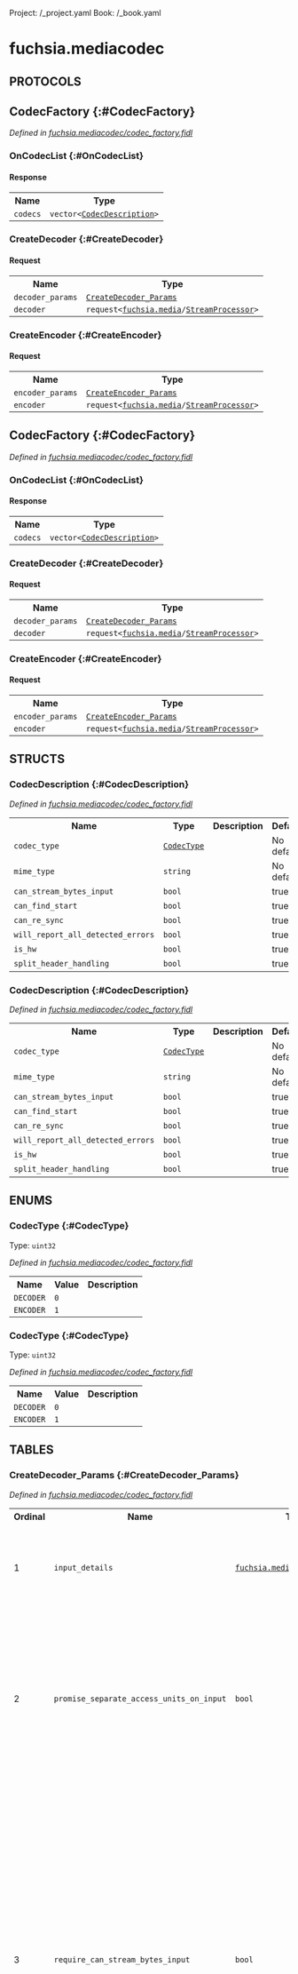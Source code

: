 Project: /_project.yaml
Book: /_book.yaml

# fuchsia.mediacodec


## **PROTOCOLS**

## CodecFactory {:#CodecFactory}
*Defined in [fuchsia.mediacodec/codec_factory.fidl](https://fuchsia.googlesource.com/fuchsia/+/master/sdk/fidl/fuchsia.mediacodec/codec_factory.fidl#222)*


### OnCodecList {:#OnCodecList}




#### Response
<table>
    <tr><th>Name</th><th>Type</th></tr>
    <tr>
            <td><code>codecs</code></td>
            <td>
                <code>vector&lt;<a class='link' href='#CodecDescription'>CodecDescription</a>&gt;</code>
            </td>
        </tr></table>

### CreateDecoder {:#CreateDecoder}


#### Request
<table>
    <tr><th>Name</th><th>Type</th></tr>
    <tr>
            <td><code>decoder_params</code></td>
            <td>
                <code><a class='link' href='#CreateDecoder_Params'>CreateDecoder_Params</a></code>
            </td>
        </tr><tr>
            <td><code>decoder</code></td>
            <td>
                <code>request&lt;<a class='link' href='../fuchsia.media/index.html'>fuchsia.media</a>/<a class='link' href='../fuchsia.media/index.html#StreamProcessor'>StreamProcessor</a>&gt;</code>
            </td>
        </tr></table>



### CreateEncoder {:#CreateEncoder}


#### Request
<table>
    <tr><th>Name</th><th>Type</th></tr>
    <tr>
            <td><code>encoder_params</code></td>
            <td>
                <code><a class='link' href='#CreateEncoder_Params'>CreateEncoder_Params</a></code>
            </td>
        </tr><tr>
            <td><code>encoder</code></td>
            <td>
                <code>request&lt;<a class='link' href='../fuchsia.media/index.html'>fuchsia.media</a>/<a class='link' href='../fuchsia.media/index.html#StreamProcessor'>StreamProcessor</a>&gt;</code>
            </td>
        </tr></table>



## CodecFactory {:#CodecFactory}
*Defined in [fuchsia.mediacodec/codec_factory.fidl](https://fuchsia.googlesource.com/fuchsia/+/master/sdk/fidl/fuchsia.mediacodec/codec_factory.fidl#222)*


### OnCodecList {:#OnCodecList}




#### Response
<table>
    <tr><th>Name</th><th>Type</th></tr>
    <tr>
            <td><code>codecs</code></td>
            <td>
                <code>vector&lt;<a class='link' href='#CodecDescription'>CodecDescription</a>&gt;</code>
            </td>
        </tr></table>

### CreateDecoder {:#CreateDecoder}


#### Request
<table>
    <tr><th>Name</th><th>Type</th></tr>
    <tr>
            <td><code>decoder_params</code></td>
            <td>
                <code><a class='link' href='#CreateDecoder_Params'>CreateDecoder_Params</a></code>
            </td>
        </tr><tr>
            <td><code>decoder</code></td>
            <td>
                <code>request&lt;<a class='link' href='../fuchsia.media/index.html'>fuchsia.media</a>/<a class='link' href='../fuchsia.media/index.html#StreamProcessor'>StreamProcessor</a>&gt;</code>
            </td>
        </tr></table>



### CreateEncoder {:#CreateEncoder}


#### Request
<table>
    <tr><th>Name</th><th>Type</th></tr>
    <tr>
            <td><code>encoder_params</code></td>
            <td>
                <code><a class='link' href='#CreateEncoder_Params'>CreateEncoder_Params</a></code>
            </td>
        </tr><tr>
            <td><code>encoder</code></td>
            <td>
                <code>request&lt;<a class='link' href='../fuchsia.media/index.html'>fuchsia.media</a>/<a class='link' href='../fuchsia.media/index.html#StreamProcessor'>StreamProcessor</a>&gt;</code>
            </td>
        </tr></table>





## **STRUCTS**

### CodecDescription {:#CodecDescription}
*Defined in [fuchsia.mediacodec/codec_factory.fidl](https://fuchsia.googlesource.com/fuchsia/+/master/sdk/fidl/fuchsia.mediacodec/codec_factory.fidl#187)*





<table>
    <tr><th>Name</th><th>Type</th><th>Description</th><th>Default</th></tr><tr>
            <td><code>codec_type</code></td>
            <td>
                <code><a class='link' href='#CodecType'>CodecType</a></code>
            </td>
            <td></td>
            <td>No default</td>
        </tr><tr>
            <td><code>mime_type</code></td>
            <td>
                <code>string</code>
            </td>
            <td></td>
            <td>No default</td>
        </tr><tr>
            <td><code>can_stream_bytes_input</code></td>
            <td>
                <code>bool</code>
            </td>
            <td></td>
            <td>true</td>
        </tr><tr>
            <td><code>can_find_start</code></td>
            <td>
                <code>bool</code>
            </td>
            <td></td>
            <td>true</td>
        </tr><tr>
            <td><code>can_re_sync</code></td>
            <td>
                <code>bool</code>
            </td>
            <td></td>
            <td>true</td>
        </tr><tr>
            <td><code>will_report_all_detected_errors</code></td>
            <td>
                <code>bool</code>
            </td>
            <td></td>
            <td>true</td>
        </tr><tr>
            <td><code>is_hw</code></td>
            <td>
                <code>bool</code>
            </td>
            <td></td>
            <td>true</td>
        </tr><tr>
            <td><code>split_header_handling</code></td>
            <td>
                <code>bool</code>
            </td>
            <td></td>
            <td>true</td>
        </tr>
</table>

### CodecDescription {:#CodecDescription}
*Defined in [fuchsia.mediacodec/codec_factory.fidl](https://fuchsia.googlesource.com/fuchsia/+/master/sdk/fidl/fuchsia.mediacodec/codec_factory.fidl#187)*





<table>
    <tr><th>Name</th><th>Type</th><th>Description</th><th>Default</th></tr><tr>
            <td><code>codec_type</code></td>
            <td>
                <code><a class='link' href='#CodecType'>CodecType</a></code>
            </td>
            <td></td>
            <td>No default</td>
        </tr><tr>
            <td><code>mime_type</code></td>
            <td>
                <code>string</code>
            </td>
            <td></td>
            <td>No default</td>
        </tr><tr>
            <td><code>can_stream_bytes_input</code></td>
            <td>
                <code>bool</code>
            </td>
            <td></td>
            <td>true</td>
        </tr><tr>
            <td><code>can_find_start</code></td>
            <td>
                <code>bool</code>
            </td>
            <td></td>
            <td>true</td>
        </tr><tr>
            <td><code>can_re_sync</code></td>
            <td>
                <code>bool</code>
            </td>
            <td></td>
            <td>true</td>
        </tr><tr>
            <td><code>will_report_all_detected_errors</code></td>
            <td>
                <code>bool</code>
            </td>
            <td></td>
            <td>true</td>
        </tr><tr>
            <td><code>is_hw</code></td>
            <td>
                <code>bool</code>
            </td>
            <td></td>
            <td>true</td>
        </tr><tr>
            <td><code>split_header_handling</code></td>
            <td>
                <code>bool</code>
            </td>
            <td></td>
            <td>true</td>
        </tr>
</table>



## **ENUMS**

### CodecType {:#CodecType}
Type: <code>uint32</code>

*Defined in [fuchsia.mediacodec/codec_factory.fidl](https://fuchsia.googlesource.com/fuchsia/+/master/sdk/fidl/fuchsia.mediacodec/codec_factory.fidl#182)*



<table>
    <tr><th>Name</th><th>Value</th><th>Description</th></tr><tr>
            <td><code>DECODER</code></td>
            <td><code>0</code></td>
            <td></td>
        </tr><tr>
            <td><code>ENCODER</code></td>
            <td><code>1</code></td>
            <td></td>
        </tr></table>

### CodecType {:#CodecType}
Type: <code>uint32</code>

*Defined in [fuchsia.mediacodec/codec_factory.fidl](https://fuchsia.googlesource.com/fuchsia/+/master/sdk/fidl/fuchsia.mediacodec/codec_factory.fidl#182)*



<table>
    <tr><th>Name</th><th>Value</th><th>Description</th></tr><tr>
            <td><code>DECODER</code></td>
            <td><code>0</code></td>
            <td></td>
        </tr><tr>
            <td><code>ENCODER</code></td>
            <td><code>1</code></td>
            <td></td>
        </tr></table>



## **TABLES**

### CreateDecoder_Params {:#CreateDecoder_Params}


*Defined in [fuchsia.mediacodec/codec_factory.fidl](https://fuchsia.googlesource.com/fuchsia/+/master/sdk/fidl/fuchsia.mediacodec/codec_factory.fidl#14)*



<table>
    <tr><th>Ordinal</th><th>Name</th><th>Type</th><th>Description</th></tr>
    <tr>
            <td>1</td>
            <td><code>input_details</code></td>
            <td>
                <code><a class='link' href='../fuchsia.media/index.html'>fuchsia.media</a>/<a class='link' href='../fuchsia.media/index.html#FormatDetails'>FormatDetails</a></code>
            </td>
            <td> Input mime type for a decoder.

 The recognized mime types for now:
 video/h264
 video/vp9
 audio/aac
   input_details.oob_bytes must be an AudioSpecificConfig() as defined
   by AAC spec.
</td>
        </tr><tr>
            <td>2</td>
            <td><code>promise_separate_access_units_on_input</code></td>
            <td>
                <code>bool</code>
            </td>
            <td> This must be true in order for the client to be permitted to put a
 timestamp on an input packet, which is in turn required to get any
 timestamps on any output packets.

 It is always legal to provide separate Access Units (henceforth AUs) to a
 decoder, but this boolean must be true for a decoder to accept and
 propagate timestamp values.

 This must be true when creating a video encoder, or the CodecFactory
 channel will close.
</td>
        </tr><tr>
            <td>3</td>
            <td><code>require_can_stream_bytes_input</code></td>
            <td>
                <code>bool</code>
            </td>
            <td> Require that the selected codec be capable of accepting input where
 AUs are not separated into separate packets.

 This does not imply that the decoder can find the start of the first AU;
 for that see require_can_find_start.  This does not imply that the decoder
 can re-sync on its own if the stream data is damaged; for that see
 require_can_re_sync.

 If both promise_separate_access_units_on_input and
 require_can_stream_bytes_input are true, the CodecFactory channel will
 close.

 If this is false, the client must feed separate AUs on the fuchsia.ui.input.  This
 must be false for a video encoder, and if true the CodecFactory channel
 will close.

 Unless a client demands a decoder capable of taking concatenated AUs
 (require_can_stream_bytes_input true), the client must feed a decoder
 separate AUs.  This means the client cannot have parts of two separate AUs
 in the same packet, unless require_can_stream_bytes_input is true.
</td>
        </tr><tr>
            <td>4</td>
            <td><code>require_can_find_start</code></td>
            <td>
                <code>bool</code>
            </td>
            <td> A decoder is allowed to be capable of streaming bytes but not capable of
 searching for the start of the first usable AU.  To require both, set both
 require_can_stream_bytes_input and require_can_find_start.  Setting
 require_can_find_start without require_can_stream_bytes_input is invalid.

 With require_can_stream_bytes_input true but require_can_find_start false,
 the client must start the first packet with the start of an AU, but can
 send a stream of bytes after that.
</td>
        </tr><tr>
            <td>5</td>
            <td><code>require_can_re_sync</code></td>
            <td>
                <code>bool</code>
            </td>
            <td> On problematic input data, all decoders are expected to at least be able to
 close the channel rather than getting stuck in a failed and/or broken
 state.

 A decoder returned from a request with require_can_re_sync is potentially
 able to handle damaged input without closing the Codec channel.  Such a
 Codec is encouraged, but not required, to also satisfy requirements of
 require_report_all_detected_errors.
</td>
        </tr><tr>
            <td>6</td>
            <td><code>require_report_all_detected_errors</code></td>
            <td>
                <code>bool</code>
            </td>
            <td> Sometimes a client would rather fail an overall use of a decoder than fail
 to notice data corruption.  For such scenarios, the client can specify
 require_report_all_detected_errors.  For any codec returned from a
 request with require_report_all_detected_errors set, on detection of
 any input data corruption the codec will report in one or more of these
 ways:
   * closing the Codec channel
   * OnStreamFailed()
   * error_detected_before
   * error_detected_during

 If false, a codec may silently skip past corrupted input data.

 No decoder can detect all corruption, because some corruption can look like
 valid stream data.  This requirement is only to request a codec that
 is written to attempt to detect _and report_ input stream corruption.

 This flag is not intended to be 100% bulletproof.  If a client needs robust
 assurance that _all_ detectable stream corruption is _always_ detected,
 this flag is not enough of a guarantee to achieve that.  Since some stream
 corruption is inherently non-detectable in any case, such a client should
 consider using stronger techniques upstream to ensure that corruption can
 be detected with the needed probability very close to 1.

 This flag being true doesn't imply anything about whether the codec will
 discard damaged data vs. producing corresponding damaged output.  Only that
 the codec will set error_detected_* bools to true when appropriate.

 Regardless of this setting, not all timestamp_ish values provided on input
 are guaranteed to show up on output.
</td>
        </tr><tr>
            <td>7</td>
            <td><code>require_hw</code></td>
            <td>
                <code>bool</code>
            </td>
            <td> If true, require that the returned codec is HW-accelerated.
</td>
        </tr><tr>
            <td>8</td>
            <td><code>permit_lack_of_split_header_handling</code></td>
            <td>
                <code>bool</code>
            </td>
            <td> permit_lack_of_split_header_handling

 This field is a temporary field that will be going away.

 TODO(dustingreen): Remove this field once we're down to zero codecs with
 problems handling split headers.

 By default, a Codec instance is required to handle "split headers", meaning
 that a client is allowed to deliver parts of an AU one byte at a time,
 including parts near the beginning of the AU, and the codec is required to
 tolerate and handle that properly.  However, unfortunately not all codecs
 properly support split headers.  If a client is willing to permit such a
 codec to be used, the client can set this to true.  Clients are not
 encouraged to set this, but setting it may be necessary to find a codec for
 some formats _for now_.  If a client sets this to true, the client should
 deliver data of each AU with many contiguous non-split bytes from the start
 of each AU.  The client is not strictly required to deliver one AU at a
 time, only to ensure that either all the AU bytes are in a single packet or
 that many bytes at the start of each AU are in a single packet.

 The specification for how a client should use this and how a client should
 behave if setting this to true is intentionally vague, because lack of
 support for header splitting is not ideal, and is expected to be
 temporary, and all codecs should handle split headers in the long run.
 The main intent of this field is to avoid giving an innocent client using
 default value of false here a codec that can't properly handle split
 headers.  This is not an attempt at a mechanism to fully work around a
 codec that doesn't handle split headers.
</td>
        </tr></table>

### CreateEncoder_Params {:#CreateEncoder_Params}


*Defined in [fuchsia.mediacodec/codec_factory.fidl](https://fuchsia.googlesource.com/fuchsia/+/master/sdk/fidl/fuchsia.mediacodec/codec_factory.fidl#168)*

 Parameters used to request an encoder.


<table>
    <tr><th>Ordinal</th><th>Name</th><th>Type</th><th>Description</th></tr>
    <tr>
            <td>1</td>
            <td><code>input_details</code></td>
            <td>
                <code><a class='link' href='../fuchsia.media/index.html'>fuchsia.media</a>/<a class='link' href='../fuchsia.media/index.html#FormatDetails'>FormatDetails</a></code>
            </td>
            <td> The format of the uncompressed input data.

 This field should be a raw mime_type (e.g. 'video/raw') and uncompressed
 format details for the encoder to use when reading buffers.

 To be elibigible an encoder must support the input format.
</td>
        </tr><tr>
            <td>2</td>
            <td><code>require_hw</code></td>
            <td>
                <code>bool</code>
            </td>
            <td> If true, require that the returned codec is HW-accelerated.
</td>
        </tr></table>

### CreateDecoder_Params {:#CreateDecoder_Params}


*Defined in [fuchsia.mediacodec/codec_factory.fidl](https://fuchsia.googlesource.com/fuchsia/+/master/sdk/fidl/fuchsia.mediacodec/codec_factory.fidl#14)*



<table>
    <tr><th>Ordinal</th><th>Name</th><th>Type</th><th>Description</th></tr>
    <tr>
            <td>1</td>
            <td><code>input_details</code></td>
            <td>
                <code><a class='link' href='../fuchsia.media/index.html'>fuchsia.media</a>/<a class='link' href='../fuchsia.media/index.html#FormatDetails'>FormatDetails</a></code>
            </td>
            <td> Input mime type for a decoder.

 The recognized mime types for now:
 video/h264
 video/vp9
 audio/aac
   input_details.oob_bytes must be an AudioSpecificConfig() as defined
   by AAC spec.
</td>
        </tr><tr>
            <td>2</td>
            <td><code>promise_separate_access_units_on_input</code></td>
            <td>
                <code>bool</code>
            </td>
            <td> This must be true in order for the client to be permitted to put a
 timestamp on an input packet, which is in turn required to get any
 timestamps on any output packets.

 It is always legal to provide separate Access Units (henceforth AUs) to a
 decoder, but this boolean must be true for a decoder to accept and
 propagate timestamp values.

 This must be true when creating a video encoder, or the CodecFactory
 channel will close.
</td>
        </tr><tr>
            <td>3</td>
            <td><code>require_can_stream_bytes_input</code></td>
            <td>
                <code>bool</code>
            </td>
            <td> Require that the selected codec be capable of accepting input where
 AUs are not separated into separate packets.

 This does not imply that the decoder can find the start of the first AU;
 for that see require_can_find_start.  This does not imply that the decoder
 can re-sync on its own if the stream data is damaged; for that see
 require_can_re_sync.

 If both promise_separate_access_units_on_input and
 require_can_stream_bytes_input are true, the CodecFactory channel will
 close.

 If this is false, the client must feed separate AUs on the fuchsia.ui.input.  This
 must be false for a video encoder, and if true the CodecFactory channel
 will close.

 Unless a client demands a decoder capable of taking concatenated AUs
 (require_can_stream_bytes_input true), the client must feed a decoder
 separate AUs.  This means the client cannot have parts of two separate AUs
 in the same packet, unless require_can_stream_bytes_input is true.
</td>
        </tr><tr>
            <td>4</td>
            <td><code>require_can_find_start</code></td>
            <td>
                <code>bool</code>
            </td>
            <td> A decoder is allowed to be capable of streaming bytes but not capable of
 searching for the start of the first usable AU.  To require both, set both
 require_can_stream_bytes_input and require_can_find_start.  Setting
 require_can_find_start without require_can_stream_bytes_input is invalid.

 With require_can_stream_bytes_input true but require_can_find_start false,
 the client must start the first packet with the start of an AU, but can
 send a stream of bytes after that.
</td>
        </tr><tr>
            <td>5</td>
            <td><code>require_can_re_sync</code></td>
            <td>
                <code>bool</code>
            </td>
            <td> On problematic input data, all decoders are expected to at least be able to
 close the channel rather than getting stuck in a failed and/or broken
 state.

 A decoder returned from a request with require_can_re_sync is potentially
 able to handle damaged input without closing the Codec channel.  Such a
 Codec is encouraged, but not required, to also satisfy requirements of
 require_report_all_detected_errors.
</td>
        </tr><tr>
            <td>6</td>
            <td><code>require_report_all_detected_errors</code></td>
            <td>
                <code>bool</code>
            </td>
            <td> Sometimes a client would rather fail an overall use of a decoder than fail
 to notice data corruption.  For such scenarios, the client can specify
 require_report_all_detected_errors.  For any codec returned from a
 request with require_report_all_detected_errors set, on detection of
 any input data corruption the codec will report in one or more of these
 ways:
   * closing the Codec channel
   * OnStreamFailed()
   * error_detected_before
   * error_detected_during

 If false, a codec may silently skip past corrupted input data.

 No decoder can detect all corruption, because some corruption can look like
 valid stream data.  This requirement is only to request a codec that
 is written to attempt to detect _and report_ input stream corruption.

 This flag is not intended to be 100% bulletproof.  If a client needs robust
 assurance that _all_ detectable stream corruption is _always_ detected,
 this flag is not enough of a guarantee to achieve that.  Since some stream
 corruption is inherently non-detectable in any case, such a client should
 consider using stronger techniques upstream to ensure that corruption can
 be detected with the needed probability very close to 1.

 This flag being true doesn't imply anything about whether the codec will
 discard damaged data vs. producing corresponding damaged output.  Only that
 the codec will set error_detected_* bools to true when appropriate.

 Regardless of this setting, not all timestamp_ish values provided on input
 are guaranteed to show up on output.
</td>
        </tr><tr>
            <td>7</td>
            <td><code>require_hw</code></td>
            <td>
                <code>bool</code>
            </td>
            <td> If true, require that the returned codec is HW-accelerated.
</td>
        </tr><tr>
            <td>8</td>
            <td><code>permit_lack_of_split_header_handling</code></td>
            <td>
                <code>bool</code>
            </td>
            <td> permit_lack_of_split_header_handling

 This field is a temporary field that will be going away.

 TODO(dustingreen): Remove this field once we're down to zero codecs with
 problems handling split headers.

 By default, a Codec instance is required to handle "split headers", meaning
 that a client is allowed to deliver parts of an AU one byte at a time,
 including parts near the beginning of the AU, and the codec is required to
 tolerate and handle that properly.  However, unfortunately not all codecs
 properly support split headers.  If a client is willing to permit such a
 codec to be used, the client can set this to true.  Clients are not
 encouraged to set this, but setting it may be necessary to find a codec for
 some formats _for now_.  If a client sets this to true, the client should
 deliver data of each AU with many contiguous non-split bytes from the start
 of each AU.  The client is not strictly required to deliver one AU at a
 time, only to ensure that either all the AU bytes are in a single packet or
 that many bytes at the start of each AU are in a single packet.

 The specification for how a client should use this and how a client should
 behave if setting this to true is intentionally vague, because lack of
 support for header splitting is not ideal, and is expected to be
 temporary, and all codecs should handle split headers in the long run.
 The main intent of this field is to avoid giving an innocent client using
 default value of false here a codec that can't properly handle split
 headers.  This is not an attempt at a mechanism to fully work around a
 codec that doesn't handle split headers.
</td>
        </tr></table>

### CreateEncoder_Params {:#CreateEncoder_Params}


*Defined in [fuchsia.mediacodec/codec_factory.fidl](https://fuchsia.googlesource.com/fuchsia/+/master/sdk/fidl/fuchsia.mediacodec/codec_factory.fidl#168)*

 Parameters used to request an encoder.


<table>
    <tr><th>Ordinal</th><th>Name</th><th>Type</th><th>Description</th></tr>
    <tr>
            <td>1</td>
            <td><code>input_details</code></td>
            <td>
                <code><a class='link' href='../fuchsia.media/index.html'>fuchsia.media</a>/<a class='link' href='../fuchsia.media/index.html#FormatDetails'>FormatDetails</a></code>
            </td>
            <td> The format of the uncompressed input data.

 This field should be a raw mime_type (e.g. 'video/raw') and uncompressed
 format details for the encoder to use when reading buffers.

 To be elibigible an encoder must support the input format.
</td>
        </tr><tr>
            <td>2</td>
            <td><code>require_hw</code></td>
            <td>
                <code>bool</code>
            </td>
            <td> If true, require that the returned codec is HW-accelerated.
</td>
        </tr></table>









